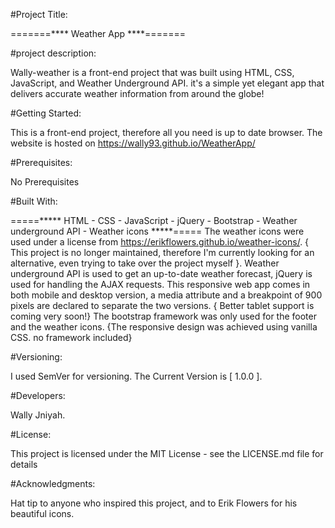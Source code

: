 #Project Title:

 =======****  Weather App ****=======


#project description:

Wally-weather is a front-end project that was built using HTML, CSS, JavaScript, and Weather Underground API. it's a simple yet elegant app that delivers accurate weather information from around the globe!

#Getting Started:

This is a front-end project, therefore all you need is up to date browser.
The website is hosted on https://wally93.github.io/WeatherApp/

#Prerequisites:

No Prerequisites

#Built With:

=====*****   HTML - CSS - JavaScript - jQuery - Bootstrap - Weather underground API - Weather icons    *****=====
The weather icons were used under a license from https://erikflowers.github.io/weather-icons/. { This project is no longer maintained, therefore I'm currently looking for an alternative, even trying to take over the project myself }.
Weather underground API is used to get an up-to-date weather forecast,  jQuery is used for handling the AJAX requests.
This responsive web app comes in both mobile and desktop version, a media attribute and a breakpoint of 900 pixels are declared to separate the two versions. { Better tablet support is coming very soon!}
The bootstrap framework was only used for the footer and the weather icons. {The responsive design was achieved using vanilla CSS. no framework included}


#Versioning:

I used SemVer for versioning.
The Current Version is [ 1.0.0 ].

#Developers:

Wally Jniyah.

#License:

This project is licensed under the MIT License - see the LICENSE.md file for details

#Acknowledgments:

Hat tip to anyone who inspired this project, and to Erik Flowers for his beautiful icons.

